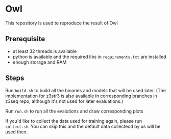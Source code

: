 # Owl

This repository is used to reproduce the result of Owl

## Prerequisite

- at least 32 threads is available
- python is available and the required libs in `requirements.txt` are installed
- enough storage and RAM

## Steps


Run `build.sh` to build all the binaries and models that will be used later. (The implementation for z3str3 is also available in corresponding branches in z3seq repo, although it's not used for later evaluations.)

Run `run.sh` to run all the evalutions and draw corresponding plots

If you'd like to collect the data used for training again, please run `collect.sh`. You can skip this and the default data collectecd by us will be used then.